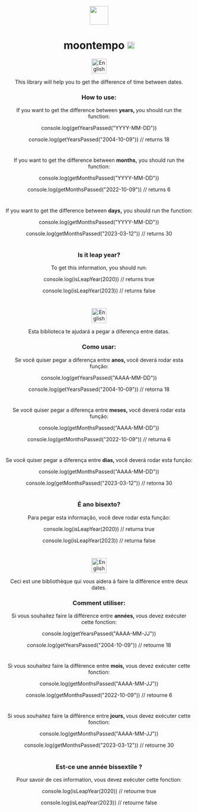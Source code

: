 <div align="center">

<img src="https://cdn.discordapp.com/attachments/1049058606181535795/1095451352378908782/moontempo_logo.png" width="50">

# moontempo <img src="https://upload.wikimedia.org/wikipedia/commons/thumb/6/6a/JavaScript-logo.png/800px-JavaScript-logo.png" alt="Javascript" width="20">

<img src="https://cdn-icons-png.flaticon.com/512/8281/8281549.png" alt="English" width="40">
<p>This library will help you to get the difference of time between dates.</p>

### How to use:

<p>If you want to get the difference between <strong>years, </strong> you should run the function:</p>
<p>console.log(getYearsPassed("YYYY-MM-DD"))</p>
<p>console.log(getYearsPassed("2004-10-09")) // returns 18 </p>

#

<p>If you want to get the difference between <strong>months,</strong> you should run the function:</p>
<p>console.log(getMonthsPassed("YYYY-MM-DD"))</p>
<p>console.log(getMonthsPassed("2022-10-09")) // returns 6 </p>

#

<p>If you want to get the difference between <strong>days,</strong> you should run the function:</p>
<p>console.log(getMonthsPassed("YYYY-MM-DD"))</p>
<p>console.log(getMonthsPassed("2023-03-12")) // returns 30 </p>

#

### Is it leap year?

<p>To get this information, you should run:</p>
<p>console.log(isLeapYear(2020)) // returns true</p>
<p>console.log(isLeapYear(2023)) // returns false</p>

#

<img src="https://cdn-icons-png.flaticon.com/512/4087/4087479.png" alt="English" width="40">

<p>Esta biblioteca te ajudará a pegar a diferença entre datas.</p>

### Como usar:

<p>Se você quiser pegar a diferença entre <strong>anos, </strong> você deverá rodar esta função:</p>
<p>console.log(getYearsPassed("AAAA-MM-DD"))</p>
<p>console.log(getYearsPassed("2004-10-09")) // retorna 18 </p>

#

<p>Se você quiser pegar a diferença entre <strong>meses, </strong> você deverá rodar esta função:</p>
<p>console.log(getMonthsPassed("AAAA-MM-DD"))</p>
<p>console.log(getMonthsPassed("2022-10-09")) // returna 6 </p>

#

<p>Se você quiser pegar a diferença entre <strong>dias, </strong> você deverá rodar esta função:</p>
<p>console.log(getMonthsPassed("AAAA-MM-DD"))</p>
<p>console.log(getMonthsPassed("2023-03-12")) // retorna 30 </p>

#

### É ano bisexto?

<p>Para pegar esta informação, você deve rodar esta função:</p>
<p>console.log(isLeapYear(2020)) // returna true</p>
<p>console.log(isLeapYear(2023)) // returna false</p>

#

<img src="https://cdn-icons-png.flaticon.com/512/330/330490.png" alt="English" width="40">

<p>Ceci est une bibliothèque qui vous aidera à faire la différence entre deux dates.</p>

### Comment utiliser:

<p>Si vous souhaitez faire la différence entre <strong>années, </strong>vous devez exécuter cette fonction:</p>
<p>console.log(getYearsPassed("AAAA-MM-JJ"))</p>
<p>console.log(getYearsPassed("2004-10-09")) // retourne 18 </p>

#

<p>Si vous souhaitez faire la différence entre <strong>mois, </strong>vous devez exécuter cette fonction:</p>
<p>console.log(getMonthsPassed("AAAA-MM-JJ"))</p>
<p>console.log(getMonthsPassed("2022-10-09")) // retourne 6 </p>

#

<p>Si vous souhaitez faire la différence entre <strong>jours, </strong>vous devez exécuter cette fonction:</p>
<p>console.log(getMonthsPassed("AAAA-MM-JJ"))</p>
<p>console.log(getMonthsPassed("2023-03-12")) // retourne 30 </p>

#

### Est-ce une année bissextile ?

<p>Pour savoir de ces information, vous devez exécuter cette fonction:</p>
<p>console.log(isLeapYear(2020)) // retourne true</p>
<p>console.log(isLeapYear(2023)) // retourne false</p>

#

</div>
